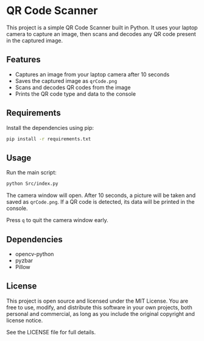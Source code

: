 # QR Code Scanner

This project is a simple QR Code Scanner built in Python. It uses your laptop camera to capture an image, then scans and decodes any QR code present in the captured image.

## Features
- Captures an image from your laptop camera after 10 seconds
- Saves the captured image as `qrCode.png`
- Scans and decodes QR codes from the image
- Prints the QR code type and data to the console

## Requirements
Install the dependencies using pip:

```bash
pip install -r requirements.txt
```

## Usage
Run the main script:

```bash
python Src/index.py
```

The camera window will open. After 10 seconds, a picture will be taken and saved as `qrCode.png`. If a QR code is detected, its data will be printed in the console.

Press `q` to quit the camera window early.

## Dependencies
- opencv-python
- pyzbar
- Pillow

## License
This project is open source and licensed under the MIT License. You are free to use, modify, and distribute this software in your own projects, both personal and commercial, as long as you include the original copyright and license notice.

See the LICENSE file for full details.
